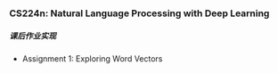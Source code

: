 ### CS224n: Natural Language Processing with Deep Learning
##### 课后作业实现
+ Assignment 1: Exploring Word Vectors
